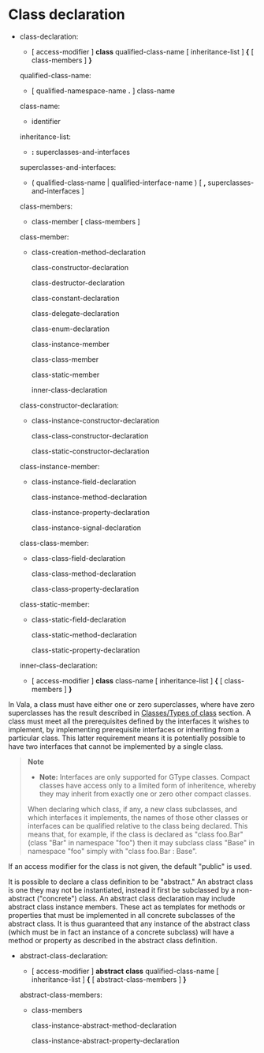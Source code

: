 <div id="class-declaration" class="section level1">

Class declaration
=================

-   class-declaration:

    -   [ access-modifier ] **class** qualified-class-name [
        inheritance-list ] **{** [ class-members ] **}**

    qualified-class-name:

    -   [ qualified-namespace-name **.** ] class-name

    class-name:

    -   identifier

    inheritance-list:

    -   **:** superclasses-and-interfaces

    superclasses-and-interfaces:

    -   ( qualified-class-name | qualified-interface-name ) [ **,**
        superclasses-and-interfaces ]

    class-members:

    -   class-member [ class-members ]

    class-member:

    -   class-creation-method-declaration

        class-constructor-declaration

        class-destructor-declaration

        class-constant-declaration

        class-delegate-declaration

        class-enum-declaration

        class-instance-member

        class-class-member

        class-static-member

        inner-class-declaration

    class-constructor-declaration:

    -   class-instance-constructor-declaration

        class-class-constructor-declaration

        class-static-constructor-declaration

    class-instance-member:

    -   class-instance-field-declaration

        class-instance-method-declaration

        class-instance-property-declaration

        class-instance-signal-declaration

    class-class-member:

    -   class-class-field-declaration

        class-class-method-declaration

        class-class-property-declaration

    class-static-member:

    -   class-static-field-declaration

        class-static-method-declaration

        class-static-property-declaration

    inner-class-declaration:

    -   [ access-modifier ] **class** class-name [ inheritance-list ]
        **{** [ class-members ] **}**

In Vala, a class must have either one or zero superclasses, where have
zero superclasses has the result described in [Classes/Types of
class](http://wiki.gnome.org/action/show/Projects/Vala/Manual/Export/Vala/Manual/Classes#Types_of_class)
section. A class must meet all the prerequisites defined by the
interfaces it wishes to implement, by implementing prerequisite
interfaces or inheriting from a particular class. This latter
requirement means it is potentially possible to have two interfaces that
cannot be implemented by a single class.

> **Note**
>
> -   **Note:** Interfaces are only supported for GType classes. Compact
>     classes have access only to a limited form of inheritence, whereby
>     they may inherit from exactly one or zero other compact classes.
>
> When declaring which class, if any, a new class subclasses, and which
> interfaces it implements, the names of those other classes or
> interfaces can be qualified relative to the class being declared. This
> means that, for example, if the class is declared as "class foo.Bar"
> (class "Bar" in namespace "foo") then it may subclass class "Base" in
> namespace "foo" simply with "class foo.Bar : Base".

If an access modifier for the class is not given, the default "public"
is used.

It is possible to declare a class definition to be "abstract." An
abstract class is one they may not be instantiated, instead it first be
subclassed by a non-abstract ("concrete") class. An abstract class
declaration may include abstract class instance members. These act as
templates for methods or properties that must be implemented in all
concrete subclasses of the abstract class. It is thus guaranteed that
any instance of the abstract class (which must be in fact an instance of
a concrete subclass) will have a method or property as described in the
abstract class definition.

-   abstract-class-declaration:

    -   [ access-modifier ] **abstract** **class** qualified-class-name
        [ inheritance-list ] **{** [ abstract-class-members ] **}**

    abstract-class-members:

    -   class-members

        class-instance-abstract-method-declaration

        class-instance-abstract-property-declaration

</div>
